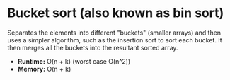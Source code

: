 # Bucket sort (also known as bin sort)

Separates the elements into different "buckets" (smaller arrays) and then uses a simpler algorithm, such as the insertion sort to sort each bucket. It then merges all the buckets into the resultant sorted array.

- **Runtime:** O(n + k) (worst case O(n^2))
- **Memory:** O(n + k)
